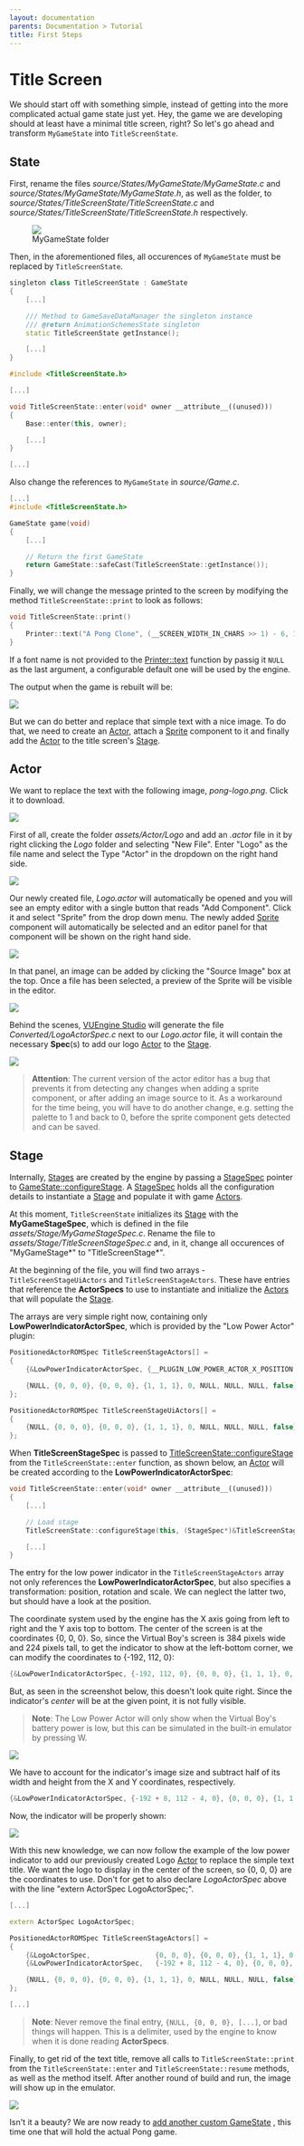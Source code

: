 ```yaml
---
layout: documentation
parents: Documentation > Tutorial
title: First Steps
---
```


# Title Screen

We should start off with something simple, instead of getting into the more complicated actual game state just yet. Hey, the game we are developing should at least have a minimal title screen, right? So let's go ahead and transform `MyGameState` into `TitleScreenState`.

## State

First, rename the files _source/States/MyGameState/MyGameState.c_ and _source/States/MyGameState/MyGameState.h_, as well as the folder, to _source/States/TitleScreenState/TitleScreenState.c_ and _source/States/TitleScreenState/TitleScreenState.h_ respectively.

<figure>
    <a href="/documentation/images/tutorial/my-game-state-folders.png" data-toggle="lightbox" data-gallery="gallery" data-caption="MyGameState folder">
        <img src="/documentation/images/tutorial/my-game-state-folders.png" />
    </a>
    <figcaption>
        MyGameState folder
    </figcaption>
</figure>

Then, in the aforementioned files, all occurences of `MyGameState` must be replaced by `TitleScreenState`.

```cpp
singleton class TitleScreenState : GameState
{
    [...]

    /// Method to GameSaveDataManager the singleton instance
    /// @return AnimationSchemesState singleton
    static TitleScreenState getInstance();

    [...]
}
```

```cpp
#include <TitleScreenState.h>

[...]

void TitleScreenState::enter(void* owner __attribute__((unused)))
{
    Base::enter(this, owner);

    [...]
}

[...]
```

Also change the references to `MyGameState` in _source/Game.c_.

```cpp
[...]
#include <TitleScreenState.h>

GameState game(void)
{
    [...]

    // Return the first GameState
    return GameState::safeCast(TitleScreenState::getInstance());
}
```

Finally, we will change the message printed to the screen by modifying the method `TitleScreenState::print` to look as follows:

```cpp
void TitleScreenState::print()
{
    Printer::text("A Pong Clone", (__SCREEN_WIDTH_IN_CHARS >> 1) - 6, 12, NULL);
}
```

If a font name is not provided to the [Printer::text](/documentation/api/class-printer/) function by passig it `NULL` as the last argument, a configurable default one will be used by the engine.

The output when the game is rebuilt will be:

<a href="/documentation/images/tutorial/a-pong-clone.png" data-toggle="lightbox" data-gallery="gallery" data-caption="Game Title"><img src="/documentation/images/tutorial/a-pong-clone.png"/></a>

But we can do better and replace that simple text with a nice image. To do that, we need to create an [Actor](/documentation/api/class-actor/), attach a [Sprite](/documentation/api/class-sprite/) component to it and finally add the [Actor](/documentation/api/class-actor/) to the title screen's [Stage](/documentation/api/class-stage/).

## Actor

We want to replace the text with the following image, _pong-logo.png_. Click it to download.

<a href="/documentation/images/tutorial/pong-logo.png" download><img src="/documentation/images/tutorial/pong-logo.png" /></a>

First of all, create the folder _assets/Actor/Logo_ and add an _.actor_ file in it by right clicking the _Logo_ folder and selecting "New File". Enter "Logo" as the file name and select the Type "Actor" in the dropdown on the right hand side.

<a href="/documentation/images/tutorial/new-actor-file.png" data-toggle="lightbox" data-gallery="gallery" data-caption="New Actor file"><img src="/documentation/images/tutorial/new-actor-file.png" /></a>

Our newly created file, _Logo.actor_ will automatically be opened and you will see an empty editor with a single button that reads "Add Component". Click it and select "Sprite" from the drop down menu. The newly added [Sprite](/documentation/api/class-sprite/) component will automatically be selected and an editor panel for that component will be shown on the right hand side.

<a href="/documentation/images/tutorial/new-sprite-component.png" data-toggle="lightbox" data-gallery="gallery" data-caption="New Sprite Component"><img src="/documentation/images/tutorial/new-sprite-component.png" /></a>

In that panel, an image can be added by clicking the "Source Image" box at the top. Once a file has been selected, a preview of the Sprite will be visible in the editor.

<a href="/documentation/images/tutorial/pong-sprite.png" data-toggle="lightbox" data-gallery="gallery" data-caption="Pong Sprite"><img src="/documentation/images/tutorial/pong-sprite.png" /></a>

Behind the scenes, [VUEngine Studio](https://www.vuengine.dev/) will generate the file _Converted/LogoActorSpec.c_ next to our _Logo.actor_ file, it will contain the necessary **Spec**(s) to add our logo [Actor](/documentation/api/class-actor/) to the [Stage](/documentation/api/class-stage/).

<a href="/documentation/images/tutorial/logo-actor-spec.png" data-toggle="lightbox" data-gallery="gallery" data-caption="Logo Actor Spec"><img src="/documentation/images/tutorial/logo-actor-spec.png" /></a>

> **Attention**: The current version of the actor editor has a bug that prevents it from detecting any changes when adding a sprite component, or after adding an image source to it. As a workaround for the time being, you will have to do another change, e.g. setting the palette to 1 and back to 0, before the sprite component gets detected and can be saved.

## Stage

Internally, [Stages](/documentation/api/class-stage/) are created by the engine by passing a [StageSpec](/documentation/api/struct-stage-spec/) pointer to [GameState::configureStage](/documentation/api/class-game-state/). A [StageSpec](/documentation/api/struct-stage-spec/) holds all the configuration details to instantiate a [Stage](/documentation/api/class-stage/) and populate it with
game [Actors](/documentation/api/class-actor/).

At this moment, `TitleScreenState` initializes its [Stage](/documentation/api/class-stage/) with the **MyGameStageSpec**, which is defined in the file _assets/Stage/MyGameStageSpec.c_. Rename the file to _assets/Stage/TitleScreenStageSpec.c_ and, in it, change all occurences of "MyGameStage*" to "TitleScreenStage*".

At the beginning of the file, you will find two arrays - `TitleScreenStageUiActors` and `TitleScreenStageActors`. These have entries that reference the **ActorSpecs** to use to instantiate and initialize the [Actors](/documentation/api/class-actor/) that will populate the [Stage](/documentation/api/class-stage/).

The arrays are very simple right now, containing only **LowPowerIndicatorActorSpec**, which is provided by the "Low Power Actor" plugin:

```cpp
PositionedActorROMSpec TitleScreenStageActors[] =
{
    {&LowPowerIndicatorActorSpec, {__PLUGIN_LOW_POWER_ACTOR_X_POSITION, __PLUGIN_LOW_POWER_ACTOR_Y_POSITION, __PLUGIN_LOW_POWER_ACTOR_Z_POSITION}, {0, 0, 0}, {1, 1, 1}, 0, NULL, NULL, NULL, false},

    {NULL, {0, 0, 0}, {0, 0, 0}, {1, 1, 1}, 0, NULL, NULL, NULL, false},
};

PositionedActorROMSpec TitleScreenStageUiActors[] =
{
    {NULL, {0, 0, 0}, {0, 0, 0}, {1, 1, 1}, 0, NULL, NULL, NULL, false},
};
```

When **TitleScreenStageSpec**  is passed to [TitleScreenState::configureStage](/documentation/api/class-game-state/) from the `TitleScreenState::enter` function, as shown below, an [Actor](/documentation/api/class-actor/) will be created according to the **LowPowerIndicatorActorSpec**:

```cpp
void TitleScreenState::enter(void* owner __attribute__((unused)))
{
    [...]

    // Load stage
    TitleScreenState::configureStage(this, (StageSpec*)&TitleScreenStageSpec, NULL);

    [...]
}
```

The entry for the low power indicator in the `TitleScreenStageActors` array not only references the **LowPowerIndicatorActorSpec**, but also specifies a transformation: position, rotation and scale. We can neglect the latter two, but should have a look at the position.

The coordinate system used by the engine has the X axis going from left to right and the Y axis top to bottom. The center of the screen is at the coordinates {0, 0, 0}. So, since the Virtual Boy's screen is 384 pixels wide and 224 pixels tall, to get the indicator to show at the left-bottom corner, we can modify the coordinates to {-192, 112, 0}:

```cpp
{&LowPowerIndicatorActorSpec, {-192, 112, 0}, {0, 0, 0}, {1, 1, 1}, 0, NULL, NULL, NULL, false},
```

But, as seen in the screenshot below, this doesn't look quite right. Since the indicator's _center_ will be at the given point, it is not fully visible.

> **Note**: The Low Power Actor will only show when the Virtual Boy's battery power is low, but this can be simulated in the built-in emulator by pressing <span class="keys">W</span>.

<a href="/documentation/images/tutorial/low-power-indicator-wrong.png" data-toggle="lightbox" data-gallery="gallery" data-caption="Low Power Indicator"><img src="/documentation/images/tutorial/low-power-indicator-wrong.png" /></a>

We have to account for the indicator's image size and subtract half of its width and height from the X and Y coordinates, respectively.

```cpp
{&LowPowerIndicatorActorSpec, {-192 + 8, 112 - 4, 0}, {0, 0, 0}, {1, 1, 1}, 0, NULL, NULL, NULL, false},
```

Now, the indicator will be properly shown:

<a href="/documentation/images/tutorial/low-power-indicator-right.png" data-toggle="lightbox" data-gallery="gallery" data-caption="Low Power Indicator"><img src="/documentation/images/tutorial/low-power-indicator-right.png" /></a>

With this new knowledge, we can now follow the example of the low power indicator to add our previously created Logo [Actor](/documentation/api/class-actor/) to replace the simple text title. We want the logo to display in the center of the screen, so {0, 0, 0} are the coordinates to use. Don't for get to also declare _LogoActorSpec_ above with the line "extern ActorSpec LogoActorSpec;".

```cpp
[...]

extern ActorSpec LogoActorSpec;

PositionedActorROMSpec TitleScreenStageActors[] =
{
    {&LogoActorSpec,                {0, 0, 0}, {0, 0, 0}, {1, 1, 1}, 0, NULL, NULL, NULL, false},
    {&LowPowerIndicatorActorSpec,   {-192 + 8, 112 - 4, 0}, {0, 0, 0}, {1, 1, 1}, 0, NULL, NULL, NULL, false},

    {NULL, {0, 0, 0}, {0, 0, 0}, {1, 1, 1}, 0, NULL, NULL, NULL, false},
};

[...]
```

> **Note**: Never remove the final entry, `{NULL, {0, 0, 0}, [...]`, or bad things will happen. This is a delimiter, used by the engine to know when it is done reading **ActorSpecs**.

Finally, to get rid of the text title, remove all calls to `TitleScreenState::print` from the `TitleScreenState::enter` and `TitleScreenState::resume` methods, as well as the method itself. After another round of build and run, the image will show up in the emulator.

<a href="/documentation/images/tutorial/title-screen.png" data-toggle="lightbox" data-gallery="gallery" data-caption="Title Screen"><img src="/documentation/images/tutorial/title-screen.png" /></a>

Isn't it a beauty? We are now ready to [add another custom GameState](/documentation/tutorial/pong-game-state/) <i class="fa fa-arrow-right"></i>, this time one that will hold the actual Pong game.
